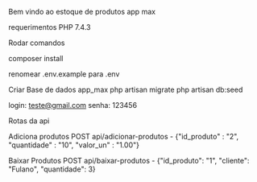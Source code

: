 Bem vindo ao estoque de produtos app max

requerimentos
  PHP 7.4.3


Rodar comandos

composer install

renomear .env.example para .env

Criar Base de dados app_max
php artisan migrate
php artisan db:seed

login: teste@gmail.com
senha: 123456

Rotas da api

Adiciona produtos
POST api/adicionar-produtos - {"id_produto" : "2", "quantidade" : "10",	"valor_un" : "1.00"}

Baixar Produtos
POST api/baixar-produtos  - {"id_produto": "1",  "cliente": "Fulano",  "quantidade": 3}

